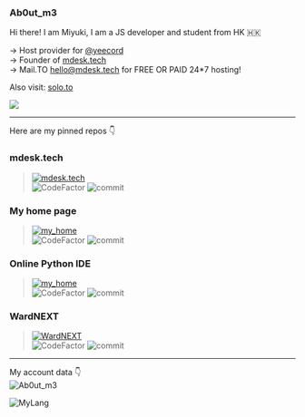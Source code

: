 ### Ab0ut_m3

Hi there! I am Miyuki, I am a JS developer and student from HK 🇭🇰

-> Host provider for [@yeecord](https://yeecord.com)  
-> Founder of [mdesk.tech](https://mdesk.tech)  
-> Mail.TO hello@mdesk.tech for FREE OR PAID 24*7 hosting!

Also visit: [solo.to](https://solo.to/yueyue)

<p herf="https://discord.com/users/847761781409447947"><img class="dcimg" src="https://discord.c99.nl/widget/theme-4/847761781409447947.png"></p>

---

Here are my pinned repos 👇

### mdesk.tech
> [![mdesk.tech](https://github-readme-stats.vercel.app/api/pin?username=YueMiyuki&repo=mdesk.tech&title_color=fff&icon_color=f9f9f9&text_color=9f9f9f&bg_color=151515&border_radius=10)](https://github.com/YueMiyuki/mdesk.tech)  
> ![CodeFactor](https://img.shields.io/codefactor/grade/github/YueMiyuki/mdesk.tech?style=for-the-badge&logo=codefactor) ![commit](https://img.shields.io/github/last-commit/YueMiyuki/mdesk.tech?color=%23181717&logo=GitHub&style=for-the-badge)  

### My home page
> [![my_home](https://github-readme-stats.vercel.app/api/pin?username=YueMiyuki&repo=my-home&title_color=fff&icon_color=f9f9f9&text_color=9f9f9f&bg_color=151515&border_radius=10)](https://github.com/YueMiyuki/my-home)  
> ![CodeFactor](https://img.shields.io/codefactor/grade/github/YueMiyuki/my-home?style=for-the-badge&logo=codefactor) ![commit](https://img.shields.io/github/last-commit/YueMiyuki/my-home?color=%23181717&logo=GitHub&style=for-the-badge)  


### Online Python IDE
> [![my_home](https://github-readme-stats.vercel.app/api/pin?username=YueMiyuki&repo=py-ide&title_color=fff&icon_color=f9f9f9&text_color=9f9f9f&bg_color=151515&border_radius=10)](https://github.com/YueMiyuki/py-ide)  
> ![CodeFactor](https://img.shields.io/codefactor/grade/github/YueMiyuki/py-ide?style=for-the-badge&logo=codefactor) ![commit](https://img.shields.io/github/last-commit/YueMiyuki/py-ide?color=%23181717&logo=GitHub&style=for-the-badge)

### WardNEXT
> [![WardNEXT](https://github-readme-stats.vercel.app/api/pin?username=YueMiyuki&repo=ward-next&title_color=fff&icon_color=f9f9f9&text_color=9f9f9f&bg_color=151515&border_radius=10)](https://github.com/YueMiyuki/ward-next)  
> ![CodeFactor](https://img.shields.io/codefactor/grade/github/YueMiyuki/ward-next?style=for-the-badge&logo=codefactor) ![commit](https://img.shields.io/github/last-commit/YueMiyuki/ward-next?color=%23181717&logo=GitHub&style=for-the-badge)    

---
  
My account data 👇  
![Ab0ut_m3](https://github-readme-stats.vercel.app/api/?username=YueMiyuki&show_icons=true&bg_color=23272A&title_color=FF73F1&text_color=FFC0CB&icon_color=9B84EE&count_private=true&include_all_commits=true&border_color=9B84EE&border_radius=10)

![MyLang](https://github-readme-stats.vercel.app/api/top-langs/?username=YueMiyuki&show_icons=true&bg_color=23272A&title_color=FFC0CB&text_color=FFC0CB&icon_color=9B84EE&count_private=true&include_all_commits=true&border_color=9B84EE&border_radius=10&layout=compact)
